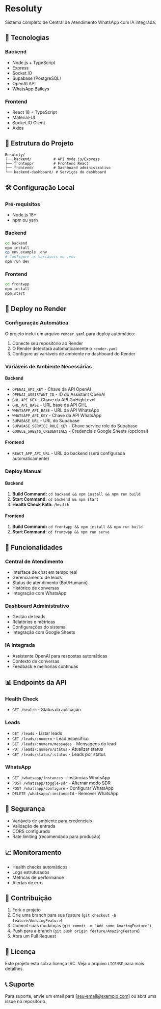# Resoluty

Sistema completo de Central de Atendimento WhatsApp com IA integrada.

## 🚀 Tecnologias

### Backend
- Node.js + TypeScript
- Express
- Socket.IO
- Supabase (PostgreSQL)
- OpenAI API
- WhatsApp Baileys

### Frontend
- React 18 + TypeScript
- Material-UI
- Socket.IO Client
- Axios

## 📁 Estrutura do Projeto

```
Resoluty/
├── backend/          # API Node.js/Express
├── frontwpp/         # Frontend React
├── frontend/         # Dashboard administrativo
└── backend-dashboard/ # Serviços do dashboard
```

## 🛠️ Configuração Local

### Pré-requisitos
- Node.js 18+
- npm ou yarn

### Backend
```bash
cd backend
npm install
cp env.example .env
# Configure as variáveis no .env
npm run dev
```

### Frontend
```bash
cd frontwpp
npm install
npm start
```

## 🚀 Deploy no Render

### Configuração Automática
O projeto inclui um arquivo `render.yaml` para deploy automático:

1. Conecte seu repositório ao Render
2. O Render detectará automaticamente o `render.yaml`
3. Configure as variáveis de ambiente no dashboard do Render

### Variáveis de Ambiente Necessárias

#### Backend
- `OPENAI_API_KEY` - Chave da API OpenAI
- `OPENAI_ASSISTANT_ID` - ID do Assistant OpenAI
- `GHL_API_KEY` - Chave da API GoHighLevel
- `GHL_API_BASE` - URL base da API GHL
- `WHATSAPP_API_BASE` - URL da API WhatsApp
- `WHATSAPP_API_KEY` - Chave da API WhatsApp
- `SUPABASE_URL` - URL do Supabase
- `SUPABASE_SERVICE_ROLE_KEY` - Chave service role do Supabase
- `GOOGLE_SHEETS_CREDENTIALS` - Credenciais Google Sheets (opcional)

#### Frontend
- `REACT_APP_API_URL` - URL do backend (será configurada automaticamente)

### Deploy Manual

#### Backend
1. **Build Command:** `cd backend && npm install && npm run build`
2. **Start Command:** `cd backend && npm start`
3. **Health Check Path:** `/health`

#### Frontend
1. **Build Command:** `cd frontwpp && npm install && npm run build`
2. **Start Command:** `cd frontwpp && npm run serve`

## 🔧 Funcionalidades

### Central de Atendimento
- Interface de chat em tempo real
- Gerenciamento de leads
- Status de atendimento (Bot/Humano)
- Histórico de conversas
- Integração com WhatsApp

### Dashboard Administrativo
- Gestão de leads
- Relatórios e métricas
- Configurações do sistema
- Integração com Google Sheets

### IA Integrada
- Assistente OpenAI para respostas automáticas
- Contexto de conversas
- Feedback e melhorias contínuas

## 📊 Endpoints da API

### Health Check
- `GET /health` - Status da aplicação

### Leads
- `GET /leads` - Listar leads
- `GET /leads/:numero` - Lead específico
- `GET /leads/:numero/messages` - Mensagens do lead
- `PUT /leads/:numero/status` - Atualizar status
- `GET /leads/status/:status` - Leads por status

### WhatsApp
- `GET /whatsapp/instances` - Instâncias WhatsApp
- `POST /whatsapp/toggle-sdr` - Alternar modo SDR
- `POST /whatsapp/configure` - Configurar WhatsApp
- `DELETE /whatsapp/:instanceId` - Remover WhatsApp

## 🔐 Segurança

- Variáveis de ambiente para credenciais
- Validação de entrada
- CORS configurado
- Rate limiting (recomendado para produção)

## 📈 Monitoramento

- Health checks automáticos
- Logs estruturados
- Métricas de performance
- Alertas de erro

## 🤝 Contribuição

1. Fork o projeto
2. Crie uma branch para sua feature (`git checkout -b feature/AmazingFeature`)
3. Commit suas mudanças (`git commit -m 'Add some AmazingFeature'`)
4. Push para a branch (`git push origin feature/AmazingFeature`)
5. Abra um Pull Request

## 📄 Licença

Este projeto está sob a licença ISC. Veja o arquivo `LICENSE` para mais detalhes.

## 📞 Suporte

Para suporte, envie um email para [seu-email@exemplo.com] ou abra uma issue no repositório.